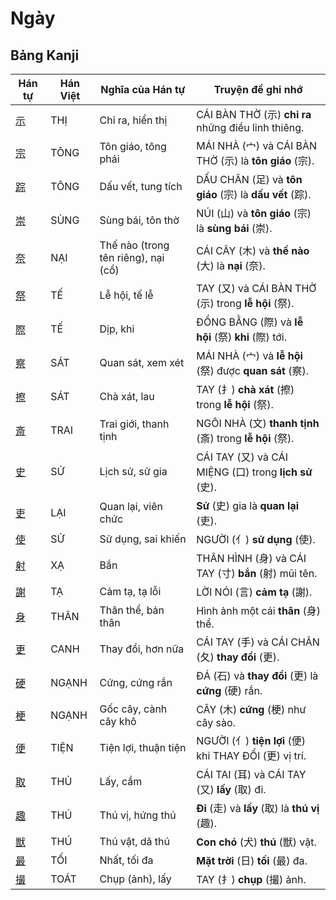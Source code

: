 # Ngày

## Bảng Kanji

| Hán tự | Hán Việt | Nghĩa của Hán tự | Truyện để ghi nhớ |
|---|---|---|---|
| [示](https://www.google.com/search?q=https://mazii.net/vi-VN/search/kanji/javi/%E7%A4%BA) | THỊ | Chỉ ra, hiển thị | CÁI BÀN THỜ (示) **chỉ ra** những điều linh thiêng. |
| [宗](https://www.google.com/search?q=https://mazii.net/vi-VN/search/kanji/javi/%E5%AE%97) | TÔNG | Tôn giáo, tông phái | MÁI NHÀ (宀) và CÁI BÀN THỜ (示) là **tôn giáo** (宗). |
| [踪](https://www.google.com/search?q=https://mazii.net/vi-VN/search/kanji/javi/%E8%B8%AA) | TÔNG | Dấu vết, tung tích | DẤU CHÂN (足) và **tôn giáo** (宗) là **dấu vết** (踪). |
| [崇](https://www.google.com/search?q=https://mazii.net/vi-VN/search/kanji/javi/%E5%B4%87) | SÙNG | Sùng bái, tôn thờ | NÚI (山) và **tôn giáo** (宗) là **sùng bái** (崇). |
| [奈](https://www.google.com/search?q=https://mazii.net/vi-VN/search/kanji/javi/%E5%A5%88) | NẠI | Thế nào (trong tên riêng), nại (cổ) | CÁI CÂY (木) và **thế nào** (大) là **nại** (奈). |
| [祭](https://www.google.com/search?q=https://mazii.net/vi-VN/search/kanji/javi/%E7%A5%AD) | TẾ | Lễ hội, tế lễ | TAY (又) và CÁI BÀN THỜ (示) trong **lễ hội** (祭). |
| [際](https://www.google.com/search?q=https://mazii.net/vi-VN/search/kanji/javi/%E9%9A%9B) | TẾ | Dịp, khi | ĐỒNG BẰNG (際) và **lễ hội** (祭) **khi** (際) tới. |
| [察](https://www.google.com/search?q=https://mazii.net/vi-VN/search/kanji/javi/%E5%AF%9F) | SÁT | Quan sát, xem xét | MÁI NHÀ (宀) và **lễ hội** (祭) được **quan sát** (察). |
| [擦](https://www.google.com/search?q=https://mazii.net/vi-VN/search/kanji/javi/%E6%93%A6) | SÁT | Chà xát, lau | TAY (扌) **chà xát** (擦) trong **lễ hội** (祭). |
| [斎](https://www.google.com/search?q=https://mazii.net/vi-VN/search/kanji/javi/%E6%96%8E) | TRAI | Trai giới, thanh tịnh | NGÔI NHÀ (文) **thanh tịnh** (斎) trong **lễ hội** (祭). |
| [史](https://www.google.com/search?q=https://mazii.net/vi-VN/search/kanji/javi/%E5%8F%B2) | SỬ | Lịch sử, sử gia | CÁI TAY (又) và CÁI MIỆNG (口) trong **lịch sử** (史). |
| [吏](https://www.google.com/search?q=https://mazii.net/vi-VN/search/kanji/javi/%E5%90%8F) | LẠI | Quan lại, viên chức | **Sử** (史) gia là **quan lại** (吏). |
| [使](https://www.google.com/search?q=https://mazii.net/vi-VN/search/kanji/javi/%E4%BD%BF) | SỬ | Sử dụng, sai khiến | NGƯỜI (亻) **sử dụng** (使). |
| [射](https://www.google.com/search?q=https://mazii.net/vi-VN/search/kanji/javi/%E5%B0%84) | XẠ | Bắn | THÂN HÌNH (身) và CÁI TAY (寸) **bắn** (射) mũi tên. |
| [謝](https://www.google.com/search?q=https://mazii.net/vi-VN/search/kanji/javi/%E8%AC%9D) | TẠ | Cảm tạ, tạ lỗi | LỜI NÓI (言) **cảm tạ** (謝). |
| [身](https://www.google.com/search?q=https://mazii.net/vi-VN/search/kanji/javi/%E8%BA%AB) | THÂN | Thân thể, bản thân | Hình ảnh một cái **thân** (身) thể. |
| [更](https://www.google.com/search?q=https://mazii.net/vi-VN/search/kanji/javi/%E6%9B%B4) | CANH | Thay đổi, hơn nữa | CÁI TAY (手) và CÁI CHÂN (夂) **thay đổi** (更). |
| [硬](https://www.google.com/search?q=https://mazii.net/vi-VN/search/kanji/javi/%E7%A1%AC) | NGẠNH | Cứng, cứng rắn | ĐÁ (石) và **thay đổi** (更) là **cứng** (硬) rắn. |
| [梗](https://www.google.com/search?q=https://mazii.net/vi-VN/search/kanji/javi/%E6%A2%97) | NGẠNH | Gốc cây, cành cây khô | CÂY (木) **cứng** (梗) như cây sào. |
| [便](https://www.google.com/search?q=https://mazii.net/vi-VN/search/kanji/javi/%E4%BE%BF) | TIỆN | Tiện lợi, thuận tiện | NGƯỜI (亻) **tiện lợi** (便) khi THAY ĐỔI (更) vị trí. |
| [取](https://www.google.com/search?q=https://mazii.net/vi-VN/search/kanji/javi/%E5%8F%96) | THỦ | Lấy, cầm | CÁI TAI (耳) và CÁI TAY (又) **lấy** (取) đi. |
| [趣](https://www.google.com/search?q=https://mazii.net/vi-VN/search/kanji/javi/%E8%B6%A3) | THÚ | Thú vị, hứng thú | **Đi** (走) và **lấy** (取) là **thú vị** (趣). |
| [獣](https://www.google.com/search?q=https://mazii.net/vi-VN/search/kanji/javi/%E7%8D%A3) | THÚ | Thú vật, dã thú | **Con chó** (犬) **thú** (獣) vật. |
| [最](https://www.google.com/search?q=https://mazii.net/vi-VN/search/kanji/javi/%E6%9C%80) | TỐI | Nhất, tối đa | **Mặt trời** (日) **tối** (最) đa. |
| [撮](https://www.google.com/search?q=https://mazii.net/vi-VN/search/kanji/javi/%E6%92%AE) | TOÁT | Chụp (ảnh), lấy | TAY (扌) **chụp** (撮) ảnh. |

